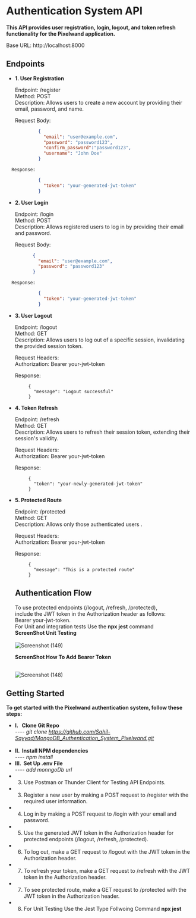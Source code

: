 #  Authentication System API
<b>This API provides user registration, login, logout, and token refresh functionality for the Pixelwand application.</b>

Base URL: http://localhost:8000

## Endpoints
-  <b>1. User Registration </b>
      <p>Endpoint: /register<br>
         Method: POST<br>
         Description: Allows users to create a new account by providing their email, password, and name.<br>
      </p>
      Request Body:
```json
            {
              "email": "user@example.com",
              "password": "password123",
              "confirm_password":"password123",
              "username": "John Doe"
            }
```


       
      Response:
      
```json
            {
              "token": "your-generated-jwt-token"
            }

```
-  <b>2.  User Login </b>
      <p>Endpoint: /login<br>
      Method: POST<br>
      Description: Allows registered users to log in by providing their email and password.<br>
      </p>
      
      Request Body:
  ```json
            {
              "email": "user@example.com",
              "password": "password123"
            }
 ```

      Response:
```json
            {
              "token": "your-generated-jwt-token"
            }
```
-  <b>3.  User Logout </b>

     <p> Endpoint: /logout<br>
      Method: GET<br>
      Description: Allows users to log out of a specific session, invalidating the provided session token.<br>
     </p>
     
      Request Headers:<br>
      Authorization: Bearer your-jwt-token

      Response:
   
            {
              "message": "Logout successful"
            }

-  <b>4.  Token Refresh </b>

     <p>Endpoint: /refresh<br>
      Method: GET<br>
      Description: Allows users to refresh their session token, extending their session's validity.<br>
      </p> 
      
      Request Headers:<br>
      Authorization: Bearer your-jwt-token
   
      Response:
   
            {
              "token": "your-newly-generated-jwt-token"
            }
-  <b>5.  Protected Route </b>

     <p>Endpoint: /protected<br>
      Method: GET<br>
      Description: Allows only those authenticated users .<br>
      </p> 
      
      Request Headers:<br>
      Authorization: Bearer your-jwt-token
   
      Response:
   
            {
              "message": "This is a protected route"
            }

   ## Authentication Flow
      To use protected endpoints (/logout, /refresh, /protected),  <br>
      include the JWT token in the Authorization header as follows: <br>
      Bearer your-jwt-token.<br>
      For Unit and integration tests Use the <b>npx jest</b> command <br>
     <b>ScreenShot Unit Testing </b><br><br>
     ![Screenshot (149)](https://github.com/Sahil-Sayyad/MongoDB_Authentication_System_Pixelwand/assets/96423459/83415af1-0c12-4da5-80d8-b1ff59dc8404)

   <b>ScreenShot How To Add Bearer Token</b><br><br>
   
   ![Screenshot (148)](https://github.com/Sahil-Sayyad/MongoDB_Authentication_System_Pixelwand/assets/96423459/242608ae-eefc-4692-86fe-ed11ac23e84f)

## Getting Started

<b>To get started with the Pixelwand authentication system, follow these steps:</b>

-  <b> I. &nbsp; Clone Git Repo  </b>
   <br>----<i> git clone https://github.com/Sahil-Sayyad/MongoDB_Authentication_System_Pixelwand.git</i><br><br>
-  <b> II. &nbsp;Install NPM dependencies </b>
   <br>----<i> npm install</i> <br>
-  <b> III. &nbsp;Set Up .env File  </b>
   <br>----<i> add monngoDb url</i> <br>
- 3. Use Postman or Thunder Client for Testing API Endpoints.
- 3. Register a new user by making a POST request to /register with the required user information.
- 4. Log in by making a POST request to /login with your email and password.
- 5. Use the generated JWT token in the Authorization header for protected endpoints (/logout, /refresh, /protected).
- 6. To log out, make a GET request to /logout with the JWT token in the Authorization header.
- 7. To refresh your token, make a GET request to /refresh with the JWT token in the Authorization header.
- 7. To see protected route, make a GET request to /protected with the JWT token in the Authorization header.
- 8. For Unit Testing Use the Jest Type Follwoing Command <b>npx jest</b> 

